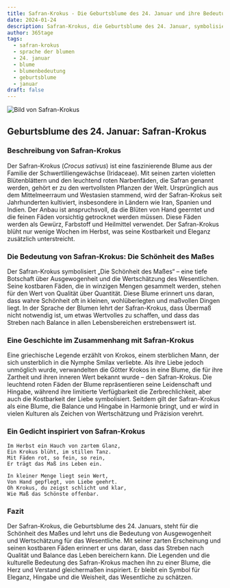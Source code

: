 ```yaml
---
title: Safran-Krokus - Die Geburtsblume des 24. Januar und ihre Bedeutung
date: 2024-01-24
description: Safran-Krokus, die Geburtsblume des 24. Januar, symbolisiert Die Schönheit des Maßes. Erfahre mehr über ihre Geschichte, Bedeutung und Symbolik in der Sprache der Blumen.
author: 365tage
tags:
  - safran-krokus
  - sprache der blumen
  - 24. januar
  - blume
  - blumenbedeutung
  - geburtsblume
  - januar
draft: false
---
```


![Bild von Safran-Krokus](https://cdn.pixabay.com/photo/2019/02/28/16/54/krokus-4026324_1280.jpg#center)


## Geburtsblume des 24. Januar: Safran-Krokus

### Beschreibung von Safran-Krokus

Der Safran-Krokus (_Crocus sativus_) ist eine faszinierende Blume aus der Familie der Schwertliliengewächse (Iridaceae). Mit seinen zarten violetten Blütenblättern und den leuchtend roten Narbenfäden, die Safran genannt werden, gehört er zu den wertvollsten Pflanzen der Welt. Ursprünglich aus dem Mittelmeerraum und Westasien stammend, wird der Safran-Krokus seit Jahrhunderten kultiviert, insbesondere in Ländern wie Iran, Spanien und Indien. Der Anbau ist anspruchsvoll, da die Blüten von Hand geerntet und die feinen Fäden vorsichtig getrocknet werden müssen. Diese Fäden werden als Gewürz, Farbstoff und Heilmittel verwendet. Der Safran-Krokus blüht nur wenige Wochen im Herbst, was seine Kostbarkeit und Eleganz zusätzlich unterstreicht.

### Die Bedeutung von Safran-Krokus: Die Schönheit des Maßes

Der Safran-Krokus symbolisiert „Die Schönheit des Maßes“ – eine tiefe Botschaft über Ausgewogenheit und die Wertschätzung des Wesentlichen. Seine kostbaren Fäden, die in winzigen Mengen gesammelt werden, stehen für den Wert von Qualität über Quantität. Diese Blume erinnert uns daran, dass wahre Schönheit oft in kleinen, wohlüberlegten und maßvollen Dingen liegt. In der Sprache der Blumen lehrt der Safran-Krokus, dass Übermaß nicht notwendig ist, um etwas Wertvolles zu schaffen, und dass das Streben nach Balance in allen Lebensbereichen erstrebenswert ist.

### Eine Geschichte im Zusammenhang mit Safran-Krokus

Eine griechische Legende erzählt von Krokos, einem sterblichen Mann, der sich unsterblich in die Nymphe Smilax verliebte. Als ihre Liebe jedoch unmöglich wurde, verwandelten die Götter Krokos in eine Blume, die für ihre Zartheit und ihren inneren Wert bekannt wurde – den Safran-Krokus. Die leuchtend roten Fäden der Blume repräsentieren seine Leidenschaft und Hingabe, während ihre limitierte Verfügbarkeit die Zerbrechlichkeit, aber auch die Kostbarkeit der Liebe symbolisiert. Seitdem gilt der Safran-Krokus als eine Blume, die Balance und Hingabe in Harmonie bringt, und er wird in vielen Kulturen als Zeichen von Wertschätzung und Präzision verehrt.

### Ein Gedicht inspiriert von Safran-Krokus

```
Im Herbst ein Hauch von zartem Glanz,  
Ein Krokus blüht, im stillen Tanz.  
Mit Fäden rot, so fein, so rein,  
Er trägt das Maß ins Leben ein.  

In kleiner Menge liegt sein Wert,  
Von Hand gepflegt, von Liebe geehrt.  
Oh Krokus, du zeigst schlicht und klar,  
Wie Maß das Schönste offenbar.  
```

### Fazit

Der Safran-Krokus, die Geburtsblume des 24. Januars, steht für die Schönheit des Maßes und lehrt uns die Bedeutung von Ausgewogenheit und Wertschätzung für das Wesentliche. Mit seiner zarten Erscheinung und seinen kostbaren Fäden erinnert er uns daran, dass das Streben nach Qualität und Balance das Leben bereichern kann. Die Legenden und die kulturelle Bedeutung des Safran-Krokus machen ihn zu einer Blume, die Herz und Verstand gleichermaßen inspiriert. Er bleibt ein Symbol für Eleganz, Hingabe und die Weisheit, das Wesentliche zu schätzen.